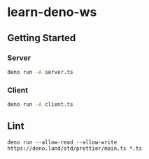 # learn-deno-ws

## Getting Started

### Server

```bash
deno run -A server.ts
```

### Client

```bash
deno run -A client.ts
```

## Lint

```
deno run --allow-read --allow-write https://deno.land/std/prettier/main.ts *.ts
```
